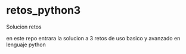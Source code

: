 # retos_python3
Solucion retos 

en este repo entrara la solucion a 3 retos de uso basico y avanzado en lenguaje python
